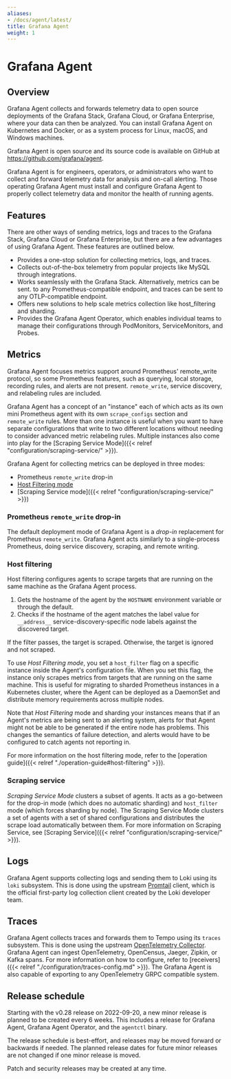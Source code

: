 ```yaml
---
aliases:
- /docs/agent/latest/
title: Grafana Agent
weight: 1
---
```


# Grafana Agent

## Overview

Grafana Agent collects and forwards telemetry data to open source deployments of the Grafana Stack, Grafana Cloud, or Grafana Enterprise, where your data can then be analyzed. You can install Grafana Agent on Kubernetes and Docker, or as a system process for Linux, macOS, and Windows machines.

Grafana Agent is open source and its source code is available on GitHub at https://github.com/grafana/agent.

Grafana Agent is for engineers, operators, or administrators who want to collect and forward telemetry data for analysis and on-call alerting. Those operating Grafana Agent must install and configure Grafana Agent to properly collect telemetry data and monitor the health of running agents.

## Features

There are other ways of sending metrics, logs and traces to the Grafana Stack, Grafana Cloud or Grafana Enterprise, but there are a few advantages of using Grafana Agent. These features are outlined below.

- Provides a one-stop solution for collecting metrics, logs, and traces.
- Collects out-of-the-box telemetry from popular projects like MySQL through
  integrations.
- Works seamlessly with the Grafana Stack. Alternatively, metrics can be sent.
  to any Prometheus-compatible endpoint, and traces can be sent to any
  OTLP-compatible endpoint.
- Offers new solutions to help scale metrics collection like host_filtering and
  sharding.
- Provides the Grafana Agent Operator, which enables individual teams to manage
  their configurations through PodMonitors, ServiceMonitors, and Probes.

## Metrics

Grafana Agent focuses metrics support around Prometheus' remote_write protocol,
so some Prometheus features, such as querying, local storage, recording rules,
and alerts are not present. `remote_write`, service discovery, and relabeling
rules are included.

Grafana Agent has a concept of an "instance" each of which acts as
its own mini Prometheus agent with its own `scrape_configs` section and
`remote_write` rules. More than one instance is useful when you want to have
separate configurations that write to two different locations without
needing to consider advanced metric relabeling rules. Multiple instances also
come into play for the [Scraping Service Mode]({{< relref "configuration/scraping-service/" >}}).

Grafana Agent for collecting metrics can be deployed in three modes:

- Prometheus `remote_write` drop-in
- [Host Filtering mode](#host-filtering)
- [Scraping Service mode]({{< relref "configuration/scraping-service/" >}})

### Prometheus `remote_write` drop-in

The default deployment mode of Grafana Agent is a _drop-in_ replacement for
Prometheus `remote_write`. Grafana Agent acts similarly to a single-process
Prometheus, doing service discovery, scraping, and remote writing.

### Host filtering

Host filtering configures agents to scrape targets that are running on the same
machine as the Grafana Agent process.

1. Gets the hostname of the agent by the `HOSTNAME` environment variable or
   through the default.
1. Checks if the hostname of the agent matches the label value for `__address__`
   service-discovery-specific node labels against the discovered target.

If the filter passes, the target is scraped. Otherwise, the target
is ignored and not scraped.

To use _Host Filtering mode_, you set a `host_filter` flag on a specific
instance inside the Agent's configuration file. When you set this flag, the
instance only scrapes metrics from targets that are running on the same
machine. This is useful for migrating to sharded
Prometheus instances in a Kubernetes cluster, where the Agent can be deployed as
a DaemonSet and distribute memory requirements across multiple nodes.

Note that _Host Filtering_ mode and sharding your instances means that if an
Agent's metrics are being sent to an alerting system, alerts for that Agent might
not be able to be generated if the entire node has problems. This changes the
semantics of failure detection, and alerts would have to be configured to catch
agents not reporting in.

For more information on the host filtering mode, refer to the [operation
guide]({{< relref "./operation-guide#host-filtering" >}}).

### Scraping service

_Scraping Service Mode_ clusters a subset of agents. It acts as a go-between
for the drop-in mode (which does no automatic sharding) and `host_filter` mode
(which forces sharding by node). The Scraping Service Mode clusters a set of
agents with a set of shared configurations and distributes the scrape load
automatically between them. For more information on Scraping Service, see
[Scraping Service]({{< relref "configuration/scraping-service/" >}}).

## Logs

Grafana Agent supports collecting logs and sending them to Loki using its
`loki` subsystem. This is done using the upstream
[Promtail](https://grafana.com/docs/loki/latest/clients/promtail/) client,
which is the official first-party log collection client created by the Loki
developer team.

## Traces

Grafana Agent collects traces and forwards them to Tempo using its
`traces` subsystem. This is done using the upstream [OpenTelemetry Collector](https://github.com/open-telemetry/opentelemetry-collector).
Grafana Agent can ingest OpenTelemetry, OpenCensus, Jaeger, Zipkin, or Kafka spans.
For more information on how to configure, refer to [receivers]({{< relref "./configuration/traces-config.md" >}}).
The Grafana Agent is also capable of exporting to any OpenTelemetry GRPC compatible system.

## Release schedule

Starting with the v0.28 release on 2022-09-20, a new minor release is planned
to be created every 6 weeks. This includes a release for Grafana Agent, Grafana
Agent Operator, and the `agentctl` binary.

The release schedule is best-effort, and releases may be moved forward or
backwards if needed. The planned release dates for future minor releases are
not changed if one minor release is moved.

Patch and security releases may be created at any time.
